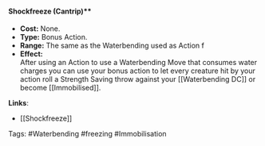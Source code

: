 #### Shockfreeze (Cantrip)**

- **Cost:** None.
- **Type:** Bonus Action.
- **Range:** The same as the Waterbending used as Action f
- **Effect:**  
    After using an Action to use a Waterbending Move that consumes water charges you can use your bonus action to let every creature hit by your action roll a Strength Saving throw against your [[Waterbending DC]] or become [[Immobilised]]. 


**Links**:
- [[Shockfreeze]]

Tags:
#Waterbending
#freezing
#Immobilisation 